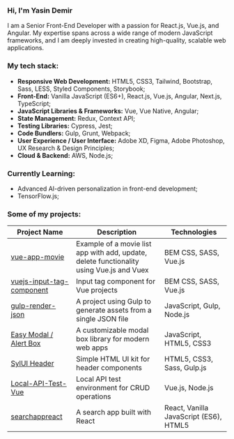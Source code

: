 ### Hi, I'm Yasin Demir

I am a Senior Front-End Developer with a passion for React.js, Vue.js, and Angular. My expertise spans across a wide range of modern JavaScript frameworks, and I am deeply invested in creating high-quality, scalable web applications.

### My tech stack:

- **Responsive Web Development:** HTML5, CSS3, Tailwind, Bootstrap, Sass, LESS, Styled Components, Storybook;
- **Front-End:** Vanilla JavaScript (ES6+), React.js, Vue.js, Angular, Next.js, TypeScript;
- **JavaScript Libraries & Frameworks:** Vue, Vue Native, Angular;
- **State Management:** Redux, Context API;
- **Testing Libraries:** Cypress, Jest;
- **Code Bundlers:** Gulp, Grunt, Webpack;
- **User Experience / User Interface:** Adobe XD, Figma, Adobe Photoshop, UX Research & Design Principles;
- **Cloud & Backend:** AWS, Node.js;

### Currently Learning:
- Advanced AI-driven personalization in front-end development;
- TensorFlow.js;
  
### Some of my projects:

| Project Name        | Description          | Technologies  |
| ------------- | ------------- | ----- |
| [vue-app-movie](https://github.com/ysndmr/vue-app-movie) | Example of a movie list app with add, update, delete functionality using Vue.js and Vuex | BEM CSS, SASS, Vue.js |
| [vuejs-input-tag-component](https://github.com/ysndmr/vue-input-tag-app) | Input tag component for Vue projects | BEM CSS, SASS, Vue.js |
| [gulp-render-json](https://github.com/ysndmr/gulp-render-json) | A project using Gulp to generate assets from a single JSON file | JavaScript, Gulp, Node.js |
| [Easy Modal / Alert Box](https://github.com/ysndmr/easy-modal-alert-box) | A customizable modal box library for modern web apps | JavaScript, HTML5, CSS3 |
| [SylUI Header](https://github.com/ysndmr/SylUI-Header) | Simple HTML UI kit for header components | HTML5, CSS3, Sass, Gulp.js |
| [Local-API-Test-Vue](https://github.com/ysndmr/Local-API-Test) | Local API test environment for CRUD operations | Vue.js, Node.js |
| [searchappreact](https://github.com/ysndmr/searchappreact) | A search app built with React | React, Vanilla JavaScript (ES6), HTML5 |
